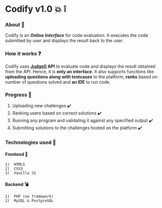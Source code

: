 # Codify v1.0 :collision: :grey_exclamation:

### About :thought_balloon:

Codify is an _**Online Interface**_ for code evaluation. It executes the code submitted by user and displays the result back to the user.

### How it works :question:

Codify uses __[Judge0](https://api.judge0.com/) API__ to evaluate code and displays the result obtained from the API. Hence, it is __only an interface__.
It also supports functions like __uploading questions along with testcases__ to the platform, __ranks__ based on number of questions solved and __an IDE__ to run code.

### Progress :100:

1)	Uploading new challenges  :heavy_check_mark:
2)	Ranking users based on correct solutions  :heavy_check_mark:
3)	Running any program and validating it against any specified output  :heavy_check_mark:
4)	Submitting solutions to the challenges hosted on the platform  :heavy_check_mark:

### Technologies used :pencil:

#### Frontend :rose:
    1)	HTML5
    2)	CSS3
    3)	Vanilla JS
    
#### Backend :bomb:
    1)	PHP (no framework)
    2)	MySQL & PostgreSQL
    

